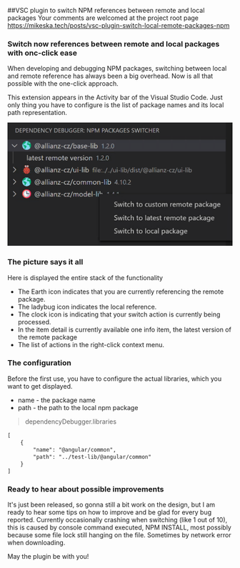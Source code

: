 
##VSC plugin to switch NPM references between remote and local packages
Your comments are welcomed at the project root page [https://mikeska.tech/posts/vsc-plugin-switch-local-remote-packages-npm
](https://mikeska.tech/posts/vsc-plugin-switch-local-remote-packages-npm)

### Switch now references between remote and local packages with onc-click ease
When developing and debugging NPM packages, switching between local and remote reference has always been a big overhead. 
Now is all that possible with the one-click approach.

This extension appears in the Activity bar of the Visual Studio Code. Just only thing you have to configure is the list of package names and its local path representation.

![picture not found](./resources/npm-switcher-printscreen.png "The repositories layout description")

### The picture says it all

Here is displayed the entire stack of the functionality

- The Earth icon indicates that you are currently referencing the remote package.
- The ladybug icon indicates the local reference.
- The clock icon is indicating that your switch action is currently being processed.
- In the item detail is currently available one info item, the latest version of the remote package
- The list of actions in the right-click context menu.

### The configuration

Before the first use, you have to configure the actual libraries, which you want to get displayed.
- name - the package name
- path - the path to the local npm package

> dependencyDebugger.libraries
```
[
    {
        "name": "@angular/common",
        "path": "../test-lib/@angular/common"
    }
]
```

### Ready to hear about possible improvements
It's just been released, so gonna still a bit work on the design, but I am ready to hear some tips on how to improve and be glad for every bug reported.
Currently occasionally crashing when switching (like 1 out of 10), this is caused by console command executed, NPM INSTALL, most possibly because some file lock still hanging on the file. Sometimes by network error when downloading.

May the plugin be with you!
